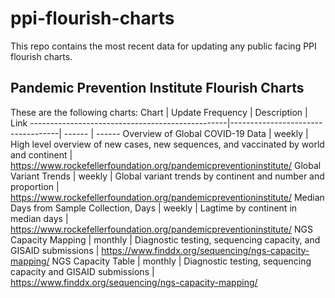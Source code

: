 # ppi-flourish-charts
This repo contains the most recent data for updating any public facing PPI flourish charts.
## Pandemic Prevention Institute Flourish Charts
These are the following charts:
Chart | Update Frequency | Description | Link
-------------------------------------------------|-----------------------------------| ------ | ------
Overview of Global COVID-19 Data | weekly | High level overview of new cases, new sequences, and vaccinated by world and continent | https://www.rockefellerfoundation.org/pandemicpreventioninstitute/
Global Variant Trends | weekly | Global variant trends by continent and number and proportion | https://www.rockefellerfoundation.org/pandemicpreventioninstitute/
Median Days from Sample Collection, Days | weekly | Lagtime by continent in median days | https://www.rockefellerfoundation.org/pandemicpreventioninstitute/
NGS Capacity Mapping | monthly | Diagnostic testing, sequencing capacity, and GISAID submissions | https://www.finddx.org/sequencing/ngs-capacity-mapping/
NGS Capacity Table | monthly | Diagnostic testing, sequencing capacity and GISAID submissions | https://www.finddx.org/sequencing/ngs-capacity-mapping/

